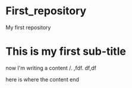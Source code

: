 # First_repository
My first repository 

# This is my first sub-title
now I'm writing a content 
/.
,fdf.
df,df

here is where the content end



